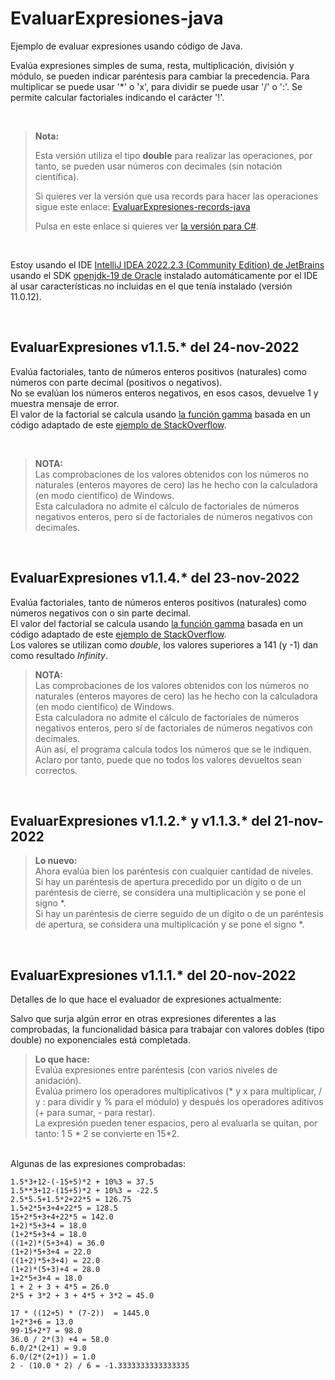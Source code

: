 # EvaluarExpresiones-java
Ejemplo de evaluar expresiones usando código de Java.

Evalúa expresiones simples de suma, resta, multiplicación, división y módulo, se pueden indicar paréntesis para cambiar la precedencia.
Para multiplicar se puede usar '*' o 'x', para dividir se puede usar '/' o ':'.
Se permite calcular factoriales indicando el carácter '!'.

<br>

> **Nota:**
>
> Esta versión utiliza el tipo **double** para realizar las operaciones, por tanto, se pueden usar números con decimales (sin notación científica).
>
> Si quieres ver la versión que usa records para hacer las operaciones sigue este enlace: [EvaluarExpresiones-records-java](https://github.com/elGuille-info/EvaluarExpresiones-records-java)
>
> Pulsa en este enlace si quieres ver [la versión para C#](https://github.com/elGuille-info/EvaluarExpresiones-csharp).
>

<br>

Estoy usando el IDE [IntelliJ IDEA 2022.2.3 (Community Edition) de JetBrains](https://www.jetbrains.com/idea/whatsnew/) usando el SDK [openjdk-19 de Oracle](https://www.oracle.com/java/technologies/javase/jdk19-archive-downloads.html) instalado automáticamente por el IDE al usar características no incluidas en el que tenía instalado (versión 11.0.12).

<br>

## EvaluarExpresiones v1.1.5.* del 24-nov-2022

Evalúa factoriales, tanto de números enteros positivos (naturales) como números con parte decimal (positivos o negativos).<br>
No se evalúan los números enteros negativos, en esos casos, devuelve 1 y muestra mensaje de error.<br>
El valor de la factorial se calcula usando [la función gamma](http://www.guiasdeapoyo.net/guias/cuart_mat_e/Funci%C3%B3n%20gamma.pdf) basada en un código adaptado de este [ejemplo de StackOverflow](https://stackoverflow.com/a/15454784/14338047).<br>

<br>

> **NOTA:**<br>
> Las comprobaciones de los valores obtenidos con los números no naturales (enteros mayores de cero) las he hecho con la calculadora (en modo científico) de Windows.<br>
> Esta calculadora no admite el cálculo de factoriales de números negativos enteros, pero sí de factoriales de números negativos con decimales.<br>

<br>

## EvaluarExpresiones v1.1.4.* del 23-nov-2022

Evalúa factoriales, tanto de números enteros positivos (naturales) como números negativos con o sin parte decimal.<br>
El valor del factorial se calcula usando [la función gamma](http://www.guiasdeapoyo.net/guias/cuart_mat_e/Funci%C3%B3n%20gamma.pdf) basada en un código adaptado de este [ejemplo de StackOverflow](https://stackoverflow.com/a/15454784/14338047).<br>
Los valores se utilizan como _double_, los valores superiores a 141 (y -1) dan como resultado _Infinity_.<br>

> **NOTA:**<br>
> Las comprobaciones de los valores obtenidos con los números no naturales (enteros mayores de cero) las he hecho con la calculadora (en modo científico) de Windows.<br>
> Esta calculadora no admite el cálculo de factoriales de números negativos enteros, pero sí de factoriales de números negativos con decimales.<br>
> Aún así, el programa calcula todos los números que se le indiquen.<br>
> Aclaro por tanto, puede que no todos los valores devueltos sean correctos.<br>

<br>

## EvaluarExpresiones v1.1.2.* y v1.1.3.* del 21-nov-2022

> **Lo nuevo:** <br>
> Ahora evalúa bien los paréntesis con cualquier cantidad de niveles. <br>
> Si hay un paréntesis de apertura precedido por un dígito o de un paréntesis de cierre, se considera una multiplicación y se pone el signo *.<br>
> Si hay un paréntesis de cierre seguido de un dígito o de un paréntesis de apertura, se considera una multiplicación y se pone el signo *.<br>

<br>

## EvaluarExpresiones v1.1.1.* del 20-nov-2022
Detalles de lo que hace el evaluador de expresiones actualmente:

Salvo que surja algún error en otras expresiones diferentes a las comprobadas, la funcionalidad básica para trabajar con valores dobles (tipo double) no exponenciales está completada.

> **Lo que hace:**<br>
> Evalúa expresiones entre paréntesis (con varios niveles de anidación).<br>
> Evalúa primero los operadores multiplicativos (* y x para multiplicar, / y : para dividir y % para el módulo) y después los operadores aditivos (+ para sumar, - para restar).<br>
> La expresión pueden tener espacios, pero al evaluarla se quitan, por tanto: 1 5 * 2 se convierte en 15*2.<br>

<br>
Algunas de las expresiones comprobadas:

```
1.5*3+12-(-15+5)*2 + 10%3 = 37.5
1.5**3+12-(15+5)*2 + 10%3 = -22.5
2.5*5.5+1.5*2+22*5 = 126.75
1.5+2*5+3+4+22*5 = 128.5
15+2*5+3+4+22*5 = 142.0
1+2)*5+3+4 = 18.0
(1+2*5+3+4 = 18.0
((1+2)*(5+3+4) = 36.0
(1+2)*5+3+4 = 22.0
((1+2)*5+3+4) = 22.0
(1+2)*(5+3)+4 = 28.0
1+2*5+3+4 = 18.0
1 + 2 + 3 + 4*5 = 26.0
2*5 + 3*2 + 3 + 4*5 + 3*2 = 45.0

17 * ((12+5) * (7-2))  = 1445.0
1+2*3+6 = 13.0
99-15+2*7 = 98.0
36.0 / 2*(3) +4 = 58.0
6.0/2*(2+1) = 9.0
6.0/(2*(2+1)) = 1.0
2 - (10.0 * 2) / 6 = -1.3333333333333335

```

